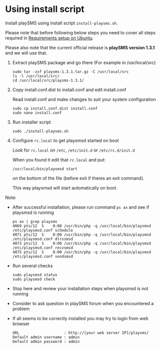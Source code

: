 # Using install script

Install playSMS using install script `install-playsms.sh`.

Please note that before following below steps you need to cover all steps required in [Requirements setup on Ubuntu](Requirements-setup-on-Ubuntu.md).

Please also note that the current official release is **playSMS version 1.3.1** and we will use that.

1.  Extract playSMS package and go there (For example in /usr/local/src)

    ```
    sudo tar -zxf playsms-1.3.1.tar.gz -C /usr/local/src
    ls -l /usr/local/src/
    cd /usr/local/src/playsms-1.3.1/
    ```

2.  Copy install.conf.dist to install.conf and edit install.conf

    Read install.conf and make changes to suit your system configuration

    ```
    sudo cp install.conf.dist install.conf
    sudo nano install.conf
    ```

3.  Run installer script

    ```
    sudo ./install-playsms.sh
    ```

4.  Configure `rc.local` to get playsmsd started on boot

    Look for `rc.local` on `/etc`, `/etc/init.d` or `/etc/rc.d/init.d`

    When you found it edit that `rc.local` and put:

    `/usr/local/bin/playsmsd start`

    on the bottom of the file (before exit if theres an exit command).

    This way playsmsd will start automatically on boot.

Note:

* After successful installation, please run command `ps ax` and see if playsmsd is running

  ```
  ps ax | grep playsms
  4069 pts/12  S    0:00 /usr/bin/php -q /usr/local/bin/playsmsd /etc/playsmsd.conf schedule
  4071 pts/12  S    0:00 /usr/bin/php -q /usr/local/bin/playsmsd /etc/playsmsd.conf dlrssmsd
  4073 pts/12  S    0:00 /usr/bin/php -q /usr/local/bin/playsmsd /etc/playsmsd.conf recvsmsd
  4075 pts/12  S    0:00 /usr/bin/php -q /usr/local/bin/playsmsd /etc/playsmsd.conf sendsmsd
  ```

* Run several checks

  ```
  sudo playsmsd status
  sudo playsmsd check
  ```

* Stop here and review your installation steps when playsmsd is not running
* Consider to ask question in playSMS forum when you encountered a problem
* If all seems to be correctly installed you may try to login from web browser

  ```
  URL                    : http://[your web server IP]/playsms/
  Default admin username : admin
  Default admin password : admin
  ```
